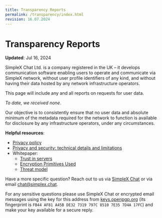```yaml
---
title: Transparency Reports
permalink: /transparency/index.html
revision: 16.07.2024
---
```


# Transparency Reports

**Updated**: Jul 16, 2024

SimpleX Chat Ltd. is a company registered in the UK – it develops communication software enabling users to operate and communicate via SimpleX network, without user profile identifiers of any kind, and without having their data hosted by any network infrastructure operators.

This page will include any and all reports on requests for user data.

*To date, we received none*.

Our objective is to consistently ensure that no user data and absolute minimum of the metadata required for the network to function is available for disclosure by any infrastructure operators, under any circumstances.

**Helpful resources**:
- [Privacy policy](../PRIVACY.md)
- [Privacy and security: technical details and limitations](../README.md#privacy-and-security-technical-details-and-limitations)
- Whitepaper:
  - [Trust in servers](https://github.com/simplex-chat/simplexmq/blob/stable/protocol/overview-tjr.md#trust-in-servers)
  - [Encryption Primitives Used](https://github.com/simplex-chat/simplexmq/blob/stable/protocol/overview-tjr.md#encryption-primitives-used)
  - [Threat model](https://github.com/simplex-chat/simplexmq/blob/stable/protocol/overview-tjr.md#threat-model)

Have a more specific question? Reach out to us via [SimpleX Chat](https://simplex.chat/contact#/?v=1&smp=smp%3A%2F%2FPQUV2eL0t7OStZOoAsPEV2QYWt4-xilbakvGUGOItUo%3D%40smp6.simplex.im%2FK1rslx-m5bpXVIdMZg9NLUZ_8JBm8xTt%23%2F%3Fv%3D1%26dh%3DMCowBQYDK2VuAyEALDeVe-sG8mRY22LsXlPgiwTNs9dbiLrNuA7f3ZMAJ2w%253D%26srv%3Dbylepyau3ty4czmn77q4fglvperknl4bi2eb2fdy2bh4jxtf32kf73yd.onion) or via email [chat@simplex.chat](mailto:chat@simplex.chat).

For any sensitive questions please use SimpleX Chat or encrypted email messages using the key for this address from [keys.openpgp.org](https://keys.openpgp.org/search?q=chat%40simplex.chat) (its fingerprint is `FB44 AF81 A45B DE32 7319 797C 8510 7E35 7D4A 17FC`) and make your key available for a secure reply.
